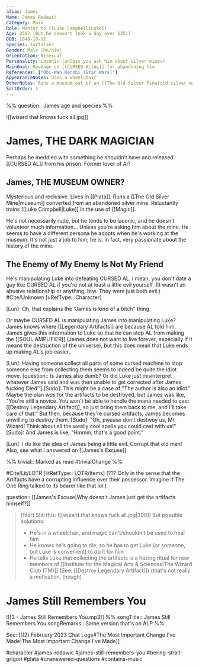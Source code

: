 ```yaml
---
alias: James
Name: James Redawić
Category: Main
Role: Mentor to [[Luke Campbell|Luke]]
Age: 250? (But he doesn't look a day over 125!)
DOB: 1849-10-12
Species: Tortoise?
Gender: Male (he/him)
Orientation: Bisexual
Personality: Laconic (unless you ask him about silver mines)
MainGoal: Revenge on [[CURSED AL|AL]] for abandoning him
References: ["Obi-Wan Kenobi (Star Wars)"]
AppearanceNotes: Uses a wheelchair
OtherNotes: Runs a museum out of an [[The Old Silver Mine|old silver mine]] in [[Plata]]
SortOrder: 3
---
```

%%
question:: James age and species
%%

![[wizard that knows fuck all.jpg]]
# James, THE DARK MAGICIAN
Perhaps he meddled with something he shouldn’t have and released [[CURSED AL]] from his prison. Former lover of Al?

## James, THE MUSEUM OWNER?
Mysterious and reclusive. Lives in [[Plata]]. Runs a [[The Old Silver Mine|museum]] converted from an abandoned silver mine. Reluctantly trains [[Luke Campbell|Luke]] in the use of [[Magic]].

He's not necessarily rude, but he tends to be laconic, and he doesn't volunteer much information... Unless you're asking him about the mine. He seems to have a different persona he adopts when he's working at the museum. It's not just a job to him; he is, in fact, very passionate about the history of the mine.

## The Enemy of My Enemy Is Not My Friend
He's manipulating Luke into defeating CURSED AL. I mean, you don't date a guy like CURSED AL if you're not at least a little evil yourself. (It wasn't an abusive relationship or anything, btw. They were just both evil.)
#Cite/Unknown [uRefType:: Character]

[Lun]: Oh, that explains the "James is kind of a bitch" thing

Or maybe CURSED AL is manipulating James into manipulating Luke? James knows where [[Legendary Artifacts]] are because AL told him. James gives this information to Luke so that he can stop AL from making the [[SOUL AMPLIFIER]] (James does not want to live forever, especially if it means the destruction of the universe), but this does mean that Luke ends up making AL's job easier.

[Lun]: Having someone collect all parts of some cursed machine to stop someone else from collecting them seems to indeed be quite the idiot move. [question:: Is James also dumb?  Or did Luke just misinterpret whatever James said and was then unable to get corrected after James fucking Died™]
[Sudo]: This might be a case of "The author is also an idiot." Maybe the plan *was* for the artifacts to be destroyed, but James was like, "You're still a novice. You won't be able to handle the mana needed to cast [[Destroy Legendary Artifact]], so just bring them back to me, and I'll take care of that." But then, because they're cursed artifacts, James becomes unwilling to destroy them.
[Sudo]: "Oh, pwease don't destwoy us, Mr. Wizard! Think about all the weally cool spells you could cast with us!"
[Sudo]: And James is like, "Hmmm, that's a good point."

[Lun]: I do like the idea of James being a little evil. Corrupt that old man! Also, see what I answered on [[James's Excuse]]

%%
trivial:: Marked as read
#trivialChange 
%%

#Cite/Lit/LOTR [litRefType:: LOTR/Items] (??? Only in the sense that the Artifacts have a corrupting influence over their possessor. Imagine if The One Ring talked to its bearer like that lol.)

question:: [[James's Excuse|Why doesn't James just get the artifacts himself?]]

>[!tldr]
>Still this:
>![[wizard that knows fuck all.jpg|300]]
>But possible solutions:
> - He's in a wheelchair, and magic can't/shouldn't be used to heal him
> - He knows he's going to die, so he has to get Luke (or someone, but Luke is convenient) to do it for him
> - He tells Luke that collecting the artifacts is a hazing ritual for new members of [[Institute for the Magical Arts & Sciences|The Wizard Club (TM)]] (See: [[Destroy Legendary Artifact]]) (that's not really a motivation, though)

# James Still Remembers You
![[3 - James Still Remembers You.mp3]]
%%
songTitle:: James Still Remembers You
songRemarks:: Same version that's on ALP
%%

See: [[(2) February 2023 Chat Logs#The Most Important Change I've Made|The Most Important Change I've Made]]


#character #james-redawic #james-still-remembers-you #bering-strait-grigori #plata #unanswered-questions #contains-music  
